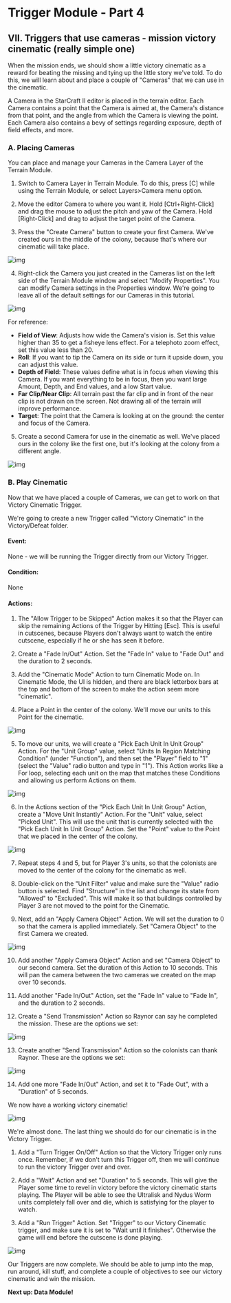 # Trigger Module - Part 4

## VII. Triggers that use cameras - mission victory cinematic (really simple one)

When the mission ends, we should show a little victory cinematic as a reward for beating the missing and tying up the little story we've told. To do this, we will learn about and place a couple of "Cameras" that we can use in the cinematic.

A Camera in the StarCraft II editor is placed in the terrain editor. Each Camera contains a point that the Camera is aimed at, the Camera's distance from that point, and the angle from which the Camera is viewing the point. Each Camera also contains a bevy of settings regarding exposure, depth of field effects, and more.

### A. Placing Cameras

You can place and manage your Cameras in the Camera Layer of the Terrain Module.

1.	Switch to Camera Layer in Terrain Module. To do this, press [C] while using the Terrain Module, or select Layers>Camera menu option.

2.	Move the editor Camera to where you want it. Hold [Ctrl+Right-Click] and drag the mouse to adjust the pitch and yaw of the Camera. Hold [Right-Click] and drag to adjust the target point of the Camera.

3.	Press the "Create Camera" button to create your first Camera. We've created ours in the middle of the colony, because that's where our cinematic will take place.

![img](049-cameralayer-placed1.jpg)

4.	Right-click the Camera you just created in the Cameras list on the left side of the Terrain Module window and select "Modify Properties". You can modify Camera settings in the Properties window. We're going to leave all of the default settings for our Cameras in this tutorial.

![img](050-cameralayer-cameraproperties.jpg)

For reference:

- **Field of View**: Adjusts how wide the Camera's vision is. Set this value higher than 35 to get a fisheye lens effect. For a telephoto zoom effect, set this value less than 20.
- **Roll**: If you want to tip the Camera on its side or turn it upside down, you can adjust this value.
- **Depth of Field**: These values define what is in focus when viewing this Camera. If you want everything to be in focus, then you want large Amount, Depth, and End values, and a low Start value.
- **Far Clip/Near Clip**: All terrain past the far clip and in front of the near clip is not drawn on the screen. Not drawing all of the terrain will improve performance.
- **Target**: The point that the Camera is looking at on the ground: the center and focus of the Camera.



5.	Create a second Camera for use in the cinematic as well. We've placed ours in the colony like the first one, but it's looking at the colony from a different angle.

![img](051-cameralayer-placed2.jpg)

### B. Play Cinematic

Now that we have placed a couple of Cameras, we can get to work on that Victory Cinematic Trigger.

We're going to create a new Trigger called "Victory Cinematic" in the Victory/Defeat folder.

#### Event:

None - we will be running the Trigger directly from our Victory Trigger.

#### Condition:

None

#### Actions:

1.	The "Allow Trigger to be Skipped" Action makes it so that the Player can skip the remaining Actions of the Trigger by Hitting [Esc]. This is useful in cutscenes, because Players don't always want to watch the entire cutscene, especially if he or she has seen it before.

2.	Create a "Fade In/Out" Action. Set the "Fade In" value to "Fade Out" and the duration to 2 seconds.

3.	Add the "Cinematic Mode" Action to turn Cinematic Mode on. In Cinematic Mode, the UI is hidden, and there are black letterbox bars at the top and bottom of the screen to make the action seem more "cinematic".

4.	Place a Point in the center of the colony. We'll move our units to this Point for the cinematic.

![img](052-victorycinematic-pointplaced.jpg)

5.	To move our units, we will create a "Pick Each Unit In Unit Group" Action. For the "Unit Group" value, select "Units In Region Matching Condition" (under "Function"), and then set the "Player" field to "1" (select the "Value" radio button and type in "1"). This Action works like a For loop, selecting each unit on the map that matches these Conditions and allowing us perform Actions on them.

![img](053-victorycinematic-pickunitsingroup.jpg)

6.	In the Actions section of the "Pick Each Unit In Unit Group" Action, create a "Move Unit Instantly" Action. For the "Unit" value, select "Picked Unit". This will use the unit that is currently selected with the "Pick Each Unit In Unit Group" Action. Set the "Point" value to the Point that we placed in the center of the colony.

![img](054-victorycinematic-moveunitinstantly.jpg)

7.	Repeat steps 4 and 5, but for Player 3's units, so that the colonists are moved to the center of the colony for the cinematic as well.

8.	Double-click on the "Unit Filter" value and make sure the "Value" radio button is selected. Find "Structure" in the list and change its state from "Allowed" to "Excluded". This will make it so that buildings controlled by Player 3 are not moved to the point for the Cinematic.

9.	Next, add an "Apply Camera Object" Action. We will set the duration to 0 so that the camera is applied immediately. Set "Camera Object" to the first Camera we created.

![img](055-victorycinematic-apply-camera-object.jpg)

10.	Add another "Apply Camera Object" Action and set "Camera Object" to our second camera. Set the duration of this Action to 10 seconds. This will pan the camera between the two cameras we created on the map over 10 seconds.

11.	Add another "Fade In/Out" Action, set the "Fade In" value to "Fade In", and the duration to 2 seconds.

12.	Create a "Send Transmission" Action so Raynor can say he completed the mission. These are the options we set:

![img](056-victorycinematic-transmission1.jpg)

13.	Create another "Send Transmission" Action so the colonists can thank Raynor. These are the options we set:

![img](057-victorycinematic-transmission2.jpg)

14.	Add one more "Fade In/Out" Action, and set it to "Fade Out", with a "Duration" of 5 seconds.

We now have a working victory cinematic!

![img](058-victorycinematic-completedtrigger.jpg)

We're almost done. The last thing we should do for our cinematic is in the Victory Trigger.

1.	Add a "Turn Trigger On/Off" Action so that the Victory Trigger only runs once. Remember, if we don't turn this Trigger off, then we will continue to run the victory Trigger over and over.

2.	Add a "Wait" Action and set "Duration" to 5 seconds. This will give the Player some time to revel in victory before the victory cinematic starts playing. The Player will be able to see the Ultralisk and Nydus Worm units completely fall over and die, which is satisfying for the player to watch.

3.	Add a "Run Trigger" Action. Set "Trigger" to our Victory Cinematic trigger, and make sure it is set to "Wait until it finishes". Otherwise the game will end before the cutscene is done playing.

![img](059-victorycinematic-victorytrigger.jpg)

Our Triggers are now complete. We should be able to jump into the map, run around, kill stuff, and complete a couple of objectives to see our victory cinematic and win the mission.

**Next up: Data Module!**